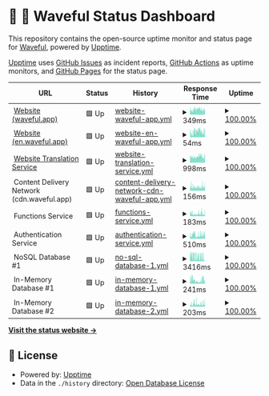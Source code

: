 # 📡 🌊 Waveful Status Dashboard

This repository contains the open-source uptime monitor and status page for [Waveful](https://waveful.app), powered by [Upptime](https://github.com/upptime/upptime).

[Upptime](https://github.com/upptime/upptime) uses [GitHub Issues](https://github.com/Waveful/status.Waveful.github.io/issues) as incident reports, [GitHub Actions](https://github.com/Waveful/status.Waveful.github.io/actions) as uptime monitors, and [GitHub Pages](https://status.waveful.app) for the status page.

<!--start: status pages-->
<!-- This summary is generated by Upptime (https://github.com/upptime/upptime) -->
<!-- Do not edit this manually, your changes will be overwritten -->
<!-- prettier-ignore -->
| URL | Status | History | Response Time | Uptime |
| --- | ------ | ------- | ------------- | ------ |
| <img alt="" src="https://favicons.githubusercontent.com/waveful.app" height="13"> [Website (waveful.app)](https://waveful.app) | 🟩 Up | [website-waveful-app.yml](https://github.com/Waveful/status.Waveful.github.io/commits/HEAD/history/website-waveful-app.yml) | <details><summary><img alt="Response time graph" src="./graphs/website-waveful-app/response-time-week.png" height="20"> 349ms</summary><br><a href="https://status.waveful.app/history/website-waveful-app"><img alt="Response time 312" src="https://img.shields.io/endpoint?url=https%3A%2F%2Fraw.githubusercontent.com%2FWaveful%2Fstatus.Waveful.github.io%2FHEAD%2Fapi%2Fwebsite-waveful-app%2Fresponse-time.json"></a><br><a href="https://status.waveful.app/history/website-waveful-app"><img alt="24-hour response time 429" src="https://img.shields.io/endpoint?url=https%3A%2F%2Fraw.githubusercontent.com%2FWaveful%2Fstatus.Waveful.github.io%2FHEAD%2Fapi%2Fwebsite-waveful-app%2Fresponse-time-day.json"></a><br><a href="https://status.waveful.app/history/website-waveful-app"><img alt="7-day response time 349" src="https://img.shields.io/endpoint?url=https%3A%2F%2Fraw.githubusercontent.com%2FWaveful%2Fstatus.Waveful.github.io%2FHEAD%2Fapi%2Fwebsite-waveful-app%2Fresponse-time-week.json"></a><br><a href="https://status.waveful.app/history/website-waveful-app"><img alt="30-day response time 364" src="https://img.shields.io/endpoint?url=https%3A%2F%2Fraw.githubusercontent.com%2FWaveful%2Fstatus.Waveful.github.io%2FHEAD%2Fapi%2Fwebsite-waveful-app%2Fresponse-time-month.json"></a><br><a href="https://status.waveful.app/history/website-waveful-app"><img alt="1-year response time 312" src="https://img.shields.io/endpoint?url=https%3A%2F%2Fraw.githubusercontent.com%2FWaveful%2Fstatus.Waveful.github.io%2FHEAD%2Fapi%2Fwebsite-waveful-app%2Fresponse-time-year.json"></a></details> | <details><summary><a href="https://status.waveful.app/history/website-waveful-app">100.00%</a></summary><a href="https://status.waveful.app/history/website-waveful-app"><img alt="All-time uptime 99.97%" src="https://img.shields.io/endpoint?url=https%3A%2F%2Fraw.githubusercontent.com%2FWaveful%2Fstatus.Waveful.github.io%2FHEAD%2Fapi%2Fwebsite-waveful-app%2Fuptime.json"></a><br><a href="https://status.waveful.app/history/website-waveful-app"><img alt="24-hour uptime 100.00%" src="https://img.shields.io/endpoint?url=https%3A%2F%2Fraw.githubusercontent.com%2FWaveful%2Fstatus.Waveful.github.io%2FHEAD%2Fapi%2Fwebsite-waveful-app%2Fuptime-day.json"></a><br><a href="https://status.waveful.app/history/website-waveful-app"><img alt="7-day uptime 100.00%" src="https://img.shields.io/endpoint?url=https%3A%2F%2Fraw.githubusercontent.com%2FWaveful%2Fstatus.Waveful.github.io%2FHEAD%2Fapi%2Fwebsite-waveful-app%2Fuptime-week.json"></a><br><a href="https://status.waveful.app/history/website-waveful-app"><img alt="30-day uptime 100.00%" src="https://img.shields.io/endpoint?url=https%3A%2F%2Fraw.githubusercontent.com%2FWaveful%2Fstatus.Waveful.github.io%2FHEAD%2Fapi%2Fwebsite-waveful-app%2Fuptime-month.json"></a><br><a href="https://status.waveful.app/history/website-waveful-app"><img alt="1-year uptime 99.97%" src="https://img.shields.io/endpoint?url=https%3A%2F%2Fraw.githubusercontent.com%2FWaveful%2Fstatus.Waveful.github.io%2FHEAD%2Fapi%2Fwebsite-waveful-app%2Fuptime-year.json"></a></details>
| <img alt="" src="https://favicons.githubusercontent.com/en.waveful.app" height="13"> [Website (en.waveful.app)](https://en.waveful.app) | 🟩 Up | [website-en-waveful-app.yml](https://github.com/Waveful/status.Waveful.github.io/commits/HEAD/history/website-en-waveful-app.yml) | <details><summary><img alt="Response time graph" src="./graphs/website-en-waveful-app/response-time-week.png" height="20"> 54ms</summary><br><a href="https://status.waveful.app/history/website-en-waveful-app"><img alt="Response time 58" src="https://img.shields.io/endpoint?url=https%3A%2F%2Fraw.githubusercontent.com%2FWaveful%2Fstatus.Waveful.github.io%2FHEAD%2Fapi%2Fwebsite-en-waveful-app%2Fresponse-time.json"></a><br><a href="https://status.waveful.app/history/website-en-waveful-app"><img alt="24-hour response time 81" src="https://img.shields.io/endpoint?url=https%3A%2F%2Fraw.githubusercontent.com%2FWaveful%2Fstatus.Waveful.github.io%2FHEAD%2Fapi%2Fwebsite-en-waveful-app%2Fresponse-time-day.json"></a><br><a href="https://status.waveful.app/history/website-en-waveful-app"><img alt="7-day response time 54" src="https://img.shields.io/endpoint?url=https%3A%2F%2Fraw.githubusercontent.com%2FWaveful%2Fstatus.Waveful.github.io%2FHEAD%2Fapi%2Fwebsite-en-waveful-app%2Fresponse-time-week.json"></a><br><a href="https://status.waveful.app/history/website-en-waveful-app"><img alt="30-day response time 54" src="https://img.shields.io/endpoint?url=https%3A%2F%2Fraw.githubusercontent.com%2FWaveful%2Fstatus.Waveful.github.io%2FHEAD%2Fapi%2Fwebsite-en-waveful-app%2Fresponse-time-month.json"></a><br><a href="https://status.waveful.app/history/website-en-waveful-app"><img alt="1-year response time 58" src="https://img.shields.io/endpoint?url=https%3A%2F%2Fraw.githubusercontent.com%2FWaveful%2Fstatus.Waveful.github.io%2FHEAD%2Fapi%2Fwebsite-en-waveful-app%2Fresponse-time-year.json"></a></details> | <details><summary><a href="https://status.waveful.app/history/website-en-waveful-app">100.00%</a></summary><a href="https://status.waveful.app/history/website-en-waveful-app"><img alt="All-time uptime 100.00%" src="https://img.shields.io/endpoint?url=https%3A%2F%2Fraw.githubusercontent.com%2FWaveful%2Fstatus.Waveful.github.io%2FHEAD%2Fapi%2Fwebsite-en-waveful-app%2Fuptime.json"></a><br><a href="https://status.waveful.app/history/website-en-waveful-app"><img alt="24-hour uptime 100.00%" src="https://img.shields.io/endpoint?url=https%3A%2F%2Fraw.githubusercontent.com%2FWaveful%2Fstatus.Waveful.github.io%2FHEAD%2Fapi%2Fwebsite-en-waveful-app%2Fuptime-day.json"></a><br><a href="https://status.waveful.app/history/website-en-waveful-app"><img alt="7-day uptime 100.00%" src="https://img.shields.io/endpoint?url=https%3A%2F%2Fraw.githubusercontent.com%2FWaveful%2Fstatus.Waveful.github.io%2FHEAD%2Fapi%2Fwebsite-en-waveful-app%2Fuptime-week.json"></a><br><a href="https://status.waveful.app/history/website-en-waveful-app"><img alt="30-day uptime 100.00%" src="https://img.shields.io/endpoint?url=https%3A%2F%2Fraw.githubusercontent.com%2FWaveful%2Fstatus.Waveful.github.io%2FHEAD%2Fapi%2Fwebsite-en-waveful-app%2Fuptime-month.json"></a><br><a href="https://status.waveful.app/history/website-en-waveful-app"><img alt="1-year uptime 100.00%" src="https://img.shields.io/endpoint?url=https%3A%2F%2Fraw.githubusercontent.com%2FWaveful%2Fstatus.Waveful.github.io%2FHEAD%2Fapi%2Fwebsite-en-waveful-app%2Fuptime-year.json"></a></details>
| <img alt="" src="https://favicons.githubusercontent.com/it.waveful.app" height="13"> [Website Translation Service](https://it.waveful.app) | 🟩 Up | [website-translation-service.yml](https://github.com/Waveful/status.Waveful.github.io/commits/HEAD/history/website-translation-service.yml) | <details><summary><img alt="Response time graph" src="./graphs/website-translation-service/response-time-week.png" height="20"> 998ms</summary><br><a href="https://status.waveful.app/history/website-translation-service"><img alt="Response time 952" src="https://img.shields.io/endpoint?url=https%3A%2F%2Fraw.githubusercontent.com%2FWaveful%2Fstatus.Waveful.github.io%2FHEAD%2Fapi%2Fwebsite-translation-service%2Fresponse-time.json"></a><br><a href="https://status.waveful.app/history/website-translation-service"><img alt="24-hour response time 1109" src="https://img.shields.io/endpoint?url=https%3A%2F%2Fraw.githubusercontent.com%2FWaveful%2Fstatus.Waveful.github.io%2FHEAD%2Fapi%2Fwebsite-translation-service%2Fresponse-time-day.json"></a><br><a href="https://status.waveful.app/history/website-translation-service"><img alt="7-day response time 998" src="https://img.shields.io/endpoint?url=https%3A%2F%2Fraw.githubusercontent.com%2FWaveful%2Fstatus.Waveful.github.io%2FHEAD%2Fapi%2Fwebsite-translation-service%2Fresponse-time-week.json"></a><br><a href="https://status.waveful.app/history/website-translation-service"><img alt="30-day response time 1051" src="https://img.shields.io/endpoint?url=https%3A%2F%2Fraw.githubusercontent.com%2FWaveful%2Fstatus.Waveful.github.io%2FHEAD%2Fapi%2Fwebsite-translation-service%2Fresponse-time-month.json"></a><br><a href="https://status.waveful.app/history/website-translation-service"><img alt="1-year response time 952" src="https://img.shields.io/endpoint?url=https%3A%2F%2Fraw.githubusercontent.com%2FWaveful%2Fstatus.Waveful.github.io%2FHEAD%2Fapi%2Fwebsite-translation-service%2Fresponse-time-year.json"></a></details> | <details><summary><a href="https://status.waveful.app/history/website-translation-service">100.00%</a></summary><a href="https://status.waveful.app/history/website-translation-service"><img alt="All-time uptime 99.99%" src="https://img.shields.io/endpoint?url=https%3A%2F%2Fraw.githubusercontent.com%2FWaveful%2Fstatus.Waveful.github.io%2FHEAD%2Fapi%2Fwebsite-translation-service%2Fuptime.json"></a><br><a href="https://status.waveful.app/history/website-translation-service"><img alt="24-hour uptime 100.00%" src="https://img.shields.io/endpoint?url=https%3A%2F%2Fraw.githubusercontent.com%2FWaveful%2Fstatus.Waveful.github.io%2FHEAD%2Fapi%2Fwebsite-translation-service%2Fuptime-day.json"></a><br><a href="https://status.waveful.app/history/website-translation-service"><img alt="7-day uptime 100.00%" src="https://img.shields.io/endpoint?url=https%3A%2F%2Fraw.githubusercontent.com%2FWaveful%2Fstatus.Waveful.github.io%2FHEAD%2Fapi%2Fwebsite-translation-service%2Fuptime-week.json"></a><br><a href="https://status.waveful.app/history/website-translation-service"><img alt="30-day uptime 100.00%" src="https://img.shields.io/endpoint?url=https%3A%2F%2Fraw.githubusercontent.com%2FWaveful%2Fstatus.Waveful.github.io%2FHEAD%2Fapi%2Fwebsite-translation-service%2Fuptime-month.json"></a><br><a href="https://status.waveful.app/history/website-translation-service"><img alt="1-year uptime 99.99%" src="https://img.shields.io/endpoint?url=https%3A%2F%2Fraw.githubusercontent.com%2FWaveful%2Fstatus.Waveful.github.io%2FHEAD%2Fapi%2Fwebsite-translation-service%2Fuptime-year.json"></a></details>
| <img alt="" src="https://favicons.githubusercontent.com/null" height="13"> Content Delivery Network (cdn.waveful.app) | 🟩 Up | [content-delivery-network-cdn-waveful-app.yml](https://github.com/Waveful/status.Waveful.github.io/commits/HEAD/history/content-delivery-network-cdn-waveful-app.yml) | <details><summary><img alt="Response time graph" src="./graphs/content-delivery-network-cdn-waveful-app/response-time-week.png" height="20"> 156ms</summary><br><a href="https://status.waveful.app/history/content-delivery-network-cdn-waveful-app"><img alt="Response time 136" src="https://img.shields.io/endpoint?url=https%3A%2F%2Fraw.githubusercontent.com%2FWaveful%2Fstatus.Waveful.github.io%2FHEAD%2Fapi%2Fcontent-delivery-network-cdn-waveful-app%2Fresponse-time.json"></a><br><a href="https://status.waveful.app/history/content-delivery-network-cdn-waveful-app"><img alt="24-hour response time 190" src="https://img.shields.io/endpoint?url=https%3A%2F%2Fraw.githubusercontent.com%2FWaveful%2Fstatus.Waveful.github.io%2FHEAD%2Fapi%2Fcontent-delivery-network-cdn-waveful-app%2Fresponse-time-day.json"></a><br><a href="https://status.waveful.app/history/content-delivery-network-cdn-waveful-app"><img alt="7-day response time 156" src="https://img.shields.io/endpoint?url=https%3A%2F%2Fraw.githubusercontent.com%2FWaveful%2Fstatus.Waveful.github.io%2FHEAD%2Fapi%2Fcontent-delivery-network-cdn-waveful-app%2Fresponse-time-week.json"></a><br><a href="https://status.waveful.app/history/content-delivery-network-cdn-waveful-app"><img alt="30-day response time 149" src="https://img.shields.io/endpoint?url=https%3A%2F%2Fraw.githubusercontent.com%2FWaveful%2Fstatus.Waveful.github.io%2FHEAD%2Fapi%2Fcontent-delivery-network-cdn-waveful-app%2Fresponse-time-month.json"></a><br><a href="https://status.waveful.app/history/content-delivery-network-cdn-waveful-app"><img alt="1-year response time 136" src="https://img.shields.io/endpoint?url=https%3A%2F%2Fraw.githubusercontent.com%2FWaveful%2Fstatus.Waveful.github.io%2FHEAD%2Fapi%2Fcontent-delivery-network-cdn-waveful-app%2Fresponse-time-year.json"></a></details> | <details><summary><a href="https://status.waveful.app/history/content-delivery-network-cdn-waveful-app">100.00%</a></summary><a href="https://status.waveful.app/history/content-delivery-network-cdn-waveful-app"><img alt="All-time uptime 99.97%" src="https://img.shields.io/endpoint?url=https%3A%2F%2Fraw.githubusercontent.com%2FWaveful%2Fstatus.Waveful.github.io%2FHEAD%2Fapi%2Fcontent-delivery-network-cdn-waveful-app%2Fuptime.json"></a><br><a href="https://status.waveful.app/history/content-delivery-network-cdn-waveful-app"><img alt="24-hour uptime 100.00%" src="https://img.shields.io/endpoint?url=https%3A%2F%2Fraw.githubusercontent.com%2FWaveful%2Fstatus.Waveful.github.io%2FHEAD%2Fapi%2Fcontent-delivery-network-cdn-waveful-app%2Fuptime-day.json"></a><br><a href="https://status.waveful.app/history/content-delivery-network-cdn-waveful-app"><img alt="7-day uptime 100.00%" src="https://img.shields.io/endpoint?url=https%3A%2F%2Fraw.githubusercontent.com%2FWaveful%2Fstatus.Waveful.github.io%2FHEAD%2Fapi%2Fcontent-delivery-network-cdn-waveful-app%2Fuptime-week.json"></a><br><a href="https://status.waveful.app/history/content-delivery-network-cdn-waveful-app"><img alt="30-day uptime 100.00%" src="https://img.shields.io/endpoint?url=https%3A%2F%2Fraw.githubusercontent.com%2FWaveful%2Fstatus.Waveful.github.io%2FHEAD%2Fapi%2Fcontent-delivery-network-cdn-waveful-app%2Fuptime-month.json"></a><br><a href="https://status.waveful.app/history/content-delivery-network-cdn-waveful-app"><img alt="1-year uptime 99.97%" src="https://img.shields.io/endpoint?url=https%3A%2F%2Fraw.githubusercontent.com%2FWaveful%2Fstatus.Waveful.github.io%2FHEAD%2Fapi%2Fcontent-delivery-network-cdn-waveful-app%2Fuptime-year.json"></a></details>
| <img alt="" src="https://favicons.githubusercontent.com/null" height="13"> Functions Service | 🟩 Up | [functions-service.yml](https://github.com/Waveful/status.Waveful.github.io/commits/HEAD/history/functions-service.yml) | <details><summary><img alt="Response time graph" src="./graphs/functions-service/response-time-week.png" height="20"> 183ms</summary><br><a href="https://status.waveful.app/history/functions-service"><img alt="Response time 211" src="https://img.shields.io/endpoint?url=https%3A%2F%2Fraw.githubusercontent.com%2FWaveful%2Fstatus.Waveful.github.io%2FHEAD%2Fapi%2Ffunctions-service%2Fresponse-time.json"></a><br><a href="https://status.waveful.app/history/functions-service"><img alt="24-hour response time 238" src="https://img.shields.io/endpoint?url=https%3A%2F%2Fraw.githubusercontent.com%2FWaveful%2Fstatus.Waveful.github.io%2FHEAD%2Fapi%2Ffunctions-service%2Fresponse-time-day.json"></a><br><a href="https://status.waveful.app/history/functions-service"><img alt="7-day response time 183" src="https://img.shields.io/endpoint?url=https%3A%2F%2Fraw.githubusercontent.com%2FWaveful%2Fstatus.Waveful.github.io%2FHEAD%2Fapi%2Ffunctions-service%2Fresponse-time-week.json"></a><br><a href="https://status.waveful.app/history/functions-service"><img alt="30-day response time 180" src="https://img.shields.io/endpoint?url=https%3A%2F%2Fraw.githubusercontent.com%2FWaveful%2Fstatus.Waveful.github.io%2FHEAD%2Fapi%2Ffunctions-service%2Fresponse-time-month.json"></a><br><a href="https://status.waveful.app/history/functions-service"><img alt="1-year response time 211" src="https://img.shields.io/endpoint?url=https%3A%2F%2Fraw.githubusercontent.com%2FWaveful%2Fstatus.Waveful.github.io%2FHEAD%2Fapi%2Ffunctions-service%2Fresponse-time-year.json"></a></details> | <details><summary><a href="https://status.waveful.app/history/functions-service">100.00%</a></summary><a href="https://status.waveful.app/history/functions-service"><img alt="All-time uptime 100.00%" src="https://img.shields.io/endpoint?url=https%3A%2F%2Fraw.githubusercontent.com%2FWaveful%2Fstatus.Waveful.github.io%2FHEAD%2Fapi%2Ffunctions-service%2Fuptime.json"></a><br><a href="https://status.waveful.app/history/functions-service"><img alt="24-hour uptime 100.00%" src="https://img.shields.io/endpoint?url=https%3A%2F%2Fraw.githubusercontent.com%2FWaveful%2Fstatus.Waveful.github.io%2FHEAD%2Fapi%2Ffunctions-service%2Fuptime-day.json"></a><br><a href="https://status.waveful.app/history/functions-service"><img alt="7-day uptime 100.00%" src="https://img.shields.io/endpoint?url=https%3A%2F%2Fraw.githubusercontent.com%2FWaveful%2Fstatus.Waveful.github.io%2FHEAD%2Fapi%2Ffunctions-service%2Fuptime-week.json"></a><br><a href="https://status.waveful.app/history/functions-service"><img alt="30-day uptime 100.00%" src="https://img.shields.io/endpoint?url=https%3A%2F%2Fraw.githubusercontent.com%2FWaveful%2Fstatus.Waveful.github.io%2FHEAD%2Fapi%2Ffunctions-service%2Fuptime-month.json"></a><br><a href="https://status.waveful.app/history/functions-service"><img alt="1-year uptime 100.00%" src="https://img.shields.io/endpoint?url=https%3A%2F%2Fraw.githubusercontent.com%2FWaveful%2Fstatus.Waveful.github.io%2FHEAD%2Fapi%2Ffunctions-service%2Fuptime-year.json"></a></details>
| <img alt="" src="https://favicons.githubusercontent.com/null" height="13"> Authentication Service | 🟩 Up | [authentication-service.yml](https://github.com/Waveful/status.Waveful.github.io/commits/HEAD/history/authentication-service.yml) | <details><summary><img alt="Response time graph" src="./graphs/authentication-service/response-time-week.png" height="20"> 510ms</summary><br><a href="https://status.waveful.app/history/authentication-service"><img alt="Response time 458" src="https://img.shields.io/endpoint?url=https%3A%2F%2Fraw.githubusercontent.com%2FWaveful%2Fstatus.Waveful.github.io%2FHEAD%2Fapi%2Fauthentication-service%2Fresponse-time.json"></a><br><a href="https://status.waveful.app/history/authentication-service"><img alt="24-hour response time 638" src="https://img.shields.io/endpoint?url=https%3A%2F%2Fraw.githubusercontent.com%2FWaveful%2Fstatus.Waveful.github.io%2FHEAD%2Fapi%2Fauthentication-service%2Fresponse-time-day.json"></a><br><a href="https://status.waveful.app/history/authentication-service"><img alt="7-day response time 510" src="https://img.shields.io/endpoint?url=https%3A%2F%2Fraw.githubusercontent.com%2FWaveful%2Fstatus.Waveful.github.io%2FHEAD%2Fapi%2Fauthentication-service%2Fresponse-time-week.json"></a><br><a href="https://status.waveful.app/history/authentication-service"><img alt="30-day response time 421" src="https://img.shields.io/endpoint?url=https%3A%2F%2Fraw.githubusercontent.com%2FWaveful%2Fstatus.Waveful.github.io%2FHEAD%2Fapi%2Fauthentication-service%2Fresponse-time-month.json"></a><br><a href="https://status.waveful.app/history/authentication-service"><img alt="1-year response time 458" src="https://img.shields.io/endpoint?url=https%3A%2F%2Fraw.githubusercontent.com%2FWaveful%2Fstatus.Waveful.github.io%2FHEAD%2Fapi%2Fauthentication-service%2Fresponse-time-year.json"></a></details> | <details><summary><a href="https://status.waveful.app/history/authentication-service">100.00%</a></summary><a href="https://status.waveful.app/history/authentication-service"><img alt="All-time uptime 100.00%" src="https://img.shields.io/endpoint?url=https%3A%2F%2Fraw.githubusercontent.com%2FWaveful%2Fstatus.Waveful.github.io%2FHEAD%2Fapi%2Fauthentication-service%2Fuptime.json"></a><br><a href="https://status.waveful.app/history/authentication-service"><img alt="24-hour uptime 100.00%" src="https://img.shields.io/endpoint?url=https%3A%2F%2Fraw.githubusercontent.com%2FWaveful%2Fstatus.Waveful.github.io%2FHEAD%2Fapi%2Fauthentication-service%2Fuptime-day.json"></a><br><a href="https://status.waveful.app/history/authentication-service"><img alt="7-day uptime 100.00%" src="https://img.shields.io/endpoint?url=https%3A%2F%2Fraw.githubusercontent.com%2FWaveful%2Fstatus.Waveful.github.io%2FHEAD%2Fapi%2Fauthentication-service%2Fuptime-week.json"></a><br><a href="https://status.waveful.app/history/authentication-service"><img alt="30-day uptime 100.00%" src="https://img.shields.io/endpoint?url=https%3A%2F%2Fraw.githubusercontent.com%2FWaveful%2Fstatus.Waveful.github.io%2FHEAD%2Fapi%2Fauthentication-service%2Fuptime-month.json"></a><br><a href="https://status.waveful.app/history/authentication-service"><img alt="1-year uptime 100.00%" src="https://img.shields.io/endpoint?url=https%3A%2F%2Fraw.githubusercontent.com%2FWaveful%2Fstatus.Waveful.github.io%2FHEAD%2Fapi%2Fauthentication-service%2Fuptime-year.json"></a></details>
| <img alt="" src="https://favicons.githubusercontent.com/null" height="13"> NoSQL Database #1 | 🟩 Up | [no-sql-database-1.yml](https://github.com/Waveful/status.Waveful.github.io/commits/HEAD/history/no-sql-database-1.yml) | <details><summary><img alt="Response time graph" src="./graphs/no-sql-database-1/response-time-week.png" height="20"> 3416ms</summary><br><a href="https://status.waveful.app/history/no-sql-database-1"><img alt="Response time 3902" src="https://img.shields.io/endpoint?url=https%3A%2F%2Fraw.githubusercontent.com%2FWaveful%2Fstatus.Waveful.github.io%2FHEAD%2Fapi%2Fno-sql-database-1%2Fresponse-time.json"></a><br><a href="https://status.waveful.app/history/no-sql-database-1"><img alt="24-hour response time 2927" src="https://img.shields.io/endpoint?url=https%3A%2F%2Fraw.githubusercontent.com%2FWaveful%2Fstatus.Waveful.github.io%2FHEAD%2Fapi%2Fno-sql-database-1%2Fresponse-time-day.json"></a><br><a href="https://status.waveful.app/history/no-sql-database-1"><img alt="7-day response time 3416" src="https://img.shields.io/endpoint?url=https%3A%2F%2Fraw.githubusercontent.com%2FWaveful%2Fstatus.Waveful.github.io%2FHEAD%2Fapi%2Fno-sql-database-1%2Fresponse-time-week.json"></a><br><a href="https://status.waveful.app/history/no-sql-database-1"><img alt="30-day response time 3619" src="https://img.shields.io/endpoint?url=https%3A%2F%2Fraw.githubusercontent.com%2FWaveful%2Fstatus.Waveful.github.io%2FHEAD%2Fapi%2Fno-sql-database-1%2Fresponse-time-month.json"></a><br><a href="https://status.waveful.app/history/no-sql-database-1"><img alt="1-year response time 3902" src="https://img.shields.io/endpoint?url=https%3A%2F%2Fraw.githubusercontent.com%2FWaveful%2Fstatus.Waveful.github.io%2FHEAD%2Fapi%2Fno-sql-database-1%2Fresponse-time-year.json"></a></details> | <details><summary><a href="https://status.waveful.app/history/no-sql-database-1">100.00%</a></summary><a href="https://status.waveful.app/history/no-sql-database-1"><img alt="All-time uptime 100.00%" src="https://img.shields.io/endpoint?url=https%3A%2F%2Fraw.githubusercontent.com%2FWaveful%2Fstatus.Waveful.github.io%2FHEAD%2Fapi%2Fno-sql-database-1%2Fuptime.json"></a><br><a href="https://status.waveful.app/history/no-sql-database-1"><img alt="24-hour uptime 100.00%" src="https://img.shields.io/endpoint?url=https%3A%2F%2Fraw.githubusercontent.com%2FWaveful%2Fstatus.Waveful.github.io%2FHEAD%2Fapi%2Fno-sql-database-1%2Fuptime-day.json"></a><br><a href="https://status.waveful.app/history/no-sql-database-1"><img alt="7-day uptime 100.00%" src="https://img.shields.io/endpoint?url=https%3A%2F%2Fraw.githubusercontent.com%2FWaveful%2Fstatus.Waveful.github.io%2FHEAD%2Fapi%2Fno-sql-database-1%2Fuptime-week.json"></a><br><a href="https://status.waveful.app/history/no-sql-database-1"><img alt="30-day uptime 100.00%" src="https://img.shields.io/endpoint?url=https%3A%2F%2Fraw.githubusercontent.com%2FWaveful%2Fstatus.Waveful.github.io%2FHEAD%2Fapi%2Fno-sql-database-1%2Fuptime-month.json"></a><br><a href="https://status.waveful.app/history/no-sql-database-1"><img alt="1-year uptime 100.00%" src="https://img.shields.io/endpoint?url=https%3A%2F%2Fraw.githubusercontent.com%2FWaveful%2Fstatus.Waveful.github.io%2FHEAD%2Fapi%2Fno-sql-database-1%2Fuptime-year.json"></a></details>
| <img alt="" src="https://favicons.githubusercontent.com/null" height="13"> In-Memory Database #1 | 🟩 Up | [in-memory-database-1.yml](https://github.com/Waveful/status.Waveful.github.io/commits/HEAD/history/in-memory-database-1.yml) | <details><summary><img alt="Response time graph" src="./graphs/in-memory-database-1/response-time-week.png" height="20"> 241ms</summary><br><a href="https://status.waveful.app/history/in-memory-database-1"><img alt="Response time 208" src="https://img.shields.io/endpoint?url=https%3A%2F%2Fraw.githubusercontent.com%2FWaveful%2Fstatus.Waveful.github.io%2FHEAD%2Fapi%2Fin-memory-database-1%2Fresponse-time.json"></a><br><a href="https://status.waveful.app/history/in-memory-database-1"><img alt="24-hour response time 493" src="https://img.shields.io/endpoint?url=https%3A%2F%2Fraw.githubusercontent.com%2FWaveful%2Fstatus.Waveful.github.io%2FHEAD%2Fapi%2Fin-memory-database-1%2Fresponse-time-day.json"></a><br><a href="https://status.waveful.app/history/in-memory-database-1"><img alt="7-day response time 241" src="https://img.shields.io/endpoint?url=https%3A%2F%2Fraw.githubusercontent.com%2FWaveful%2Fstatus.Waveful.github.io%2FHEAD%2Fapi%2Fin-memory-database-1%2Fresponse-time-week.json"></a><br><a href="https://status.waveful.app/history/in-memory-database-1"><img alt="30-day response time 178" src="https://img.shields.io/endpoint?url=https%3A%2F%2Fraw.githubusercontent.com%2FWaveful%2Fstatus.Waveful.github.io%2FHEAD%2Fapi%2Fin-memory-database-1%2Fresponse-time-month.json"></a><br><a href="https://status.waveful.app/history/in-memory-database-1"><img alt="1-year response time 208" src="https://img.shields.io/endpoint?url=https%3A%2F%2Fraw.githubusercontent.com%2FWaveful%2Fstatus.Waveful.github.io%2FHEAD%2Fapi%2Fin-memory-database-1%2Fresponse-time-year.json"></a></details> | <details><summary><a href="https://status.waveful.app/history/in-memory-database-1">100.00%</a></summary><a href="https://status.waveful.app/history/in-memory-database-1"><img alt="All-time uptime 100.00%" src="https://img.shields.io/endpoint?url=https%3A%2F%2Fraw.githubusercontent.com%2FWaveful%2Fstatus.Waveful.github.io%2FHEAD%2Fapi%2Fin-memory-database-1%2Fuptime.json"></a><br><a href="https://status.waveful.app/history/in-memory-database-1"><img alt="24-hour uptime 100.00%" src="https://img.shields.io/endpoint?url=https%3A%2F%2Fraw.githubusercontent.com%2FWaveful%2Fstatus.Waveful.github.io%2FHEAD%2Fapi%2Fin-memory-database-1%2Fuptime-day.json"></a><br><a href="https://status.waveful.app/history/in-memory-database-1"><img alt="7-day uptime 100.00%" src="https://img.shields.io/endpoint?url=https%3A%2F%2Fraw.githubusercontent.com%2FWaveful%2Fstatus.Waveful.github.io%2FHEAD%2Fapi%2Fin-memory-database-1%2Fuptime-week.json"></a><br><a href="https://status.waveful.app/history/in-memory-database-1"><img alt="30-day uptime 100.00%" src="https://img.shields.io/endpoint?url=https%3A%2F%2Fraw.githubusercontent.com%2FWaveful%2Fstatus.Waveful.github.io%2FHEAD%2Fapi%2Fin-memory-database-1%2Fuptime-month.json"></a><br><a href="https://status.waveful.app/history/in-memory-database-1"><img alt="1-year uptime 100.00%" src="https://img.shields.io/endpoint?url=https%3A%2F%2Fraw.githubusercontent.com%2FWaveful%2Fstatus.Waveful.github.io%2FHEAD%2Fapi%2Fin-memory-database-1%2Fuptime-year.json"></a></details>
| <img alt="" src="https://favicons.githubusercontent.com/null" height="13"> In-Memory Database #2 | 🟩 Up | [in-memory-database-2.yml](https://github.com/Waveful/status.Waveful.github.io/commits/HEAD/history/in-memory-database-2.yml) | <details><summary><img alt="Response time graph" src="./graphs/in-memory-database-2/response-time-week.png" height="20"> 203ms</summary><br><a href="https://status.waveful.app/history/in-memory-database-2"><img alt="Response time 202" src="https://img.shields.io/endpoint?url=https%3A%2F%2Fraw.githubusercontent.com%2FWaveful%2Fstatus.Waveful.github.io%2FHEAD%2Fapi%2Fin-memory-database-2%2Fresponse-time.json"></a><br><a href="https://status.waveful.app/history/in-memory-database-2"><img alt="24-hour response time 294" src="https://img.shields.io/endpoint?url=https%3A%2F%2Fraw.githubusercontent.com%2FWaveful%2Fstatus.Waveful.github.io%2FHEAD%2Fapi%2Fin-memory-database-2%2Fresponse-time-day.json"></a><br><a href="https://status.waveful.app/history/in-memory-database-2"><img alt="7-day response time 203" src="https://img.shields.io/endpoint?url=https%3A%2F%2Fraw.githubusercontent.com%2FWaveful%2Fstatus.Waveful.github.io%2FHEAD%2Fapi%2Fin-memory-database-2%2Fresponse-time-week.json"></a><br><a href="https://status.waveful.app/history/in-memory-database-2"><img alt="30-day response time 164" src="https://img.shields.io/endpoint?url=https%3A%2F%2Fraw.githubusercontent.com%2FWaveful%2Fstatus.Waveful.github.io%2FHEAD%2Fapi%2Fin-memory-database-2%2Fresponse-time-month.json"></a><br><a href="https://status.waveful.app/history/in-memory-database-2"><img alt="1-year response time 202" src="https://img.shields.io/endpoint?url=https%3A%2F%2Fraw.githubusercontent.com%2FWaveful%2Fstatus.Waveful.github.io%2FHEAD%2Fapi%2Fin-memory-database-2%2Fresponse-time-year.json"></a></details> | <details><summary><a href="https://status.waveful.app/history/in-memory-database-2">100.00%</a></summary><a href="https://status.waveful.app/history/in-memory-database-2"><img alt="All-time uptime 99.99%" src="https://img.shields.io/endpoint?url=https%3A%2F%2Fraw.githubusercontent.com%2FWaveful%2Fstatus.Waveful.github.io%2FHEAD%2Fapi%2Fin-memory-database-2%2Fuptime.json"></a><br><a href="https://status.waveful.app/history/in-memory-database-2"><img alt="24-hour uptime 100.00%" src="https://img.shields.io/endpoint?url=https%3A%2F%2Fraw.githubusercontent.com%2FWaveful%2Fstatus.Waveful.github.io%2FHEAD%2Fapi%2Fin-memory-database-2%2Fuptime-day.json"></a><br><a href="https://status.waveful.app/history/in-memory-database-2"><img alt="7-day uptime 100.00%" src="https://img.shields.io/endpoint?url=https%3A%2F%2Fraw.githubusercontent.com%2FWaveful%2Fstatus.Waveful.github.io%2FHEAD%2Fapi%2Fin-memory-database-2%2Fuptime-week.json"></a><br><a href="https://status.waveful.app/history/in-memory-database-2"><img alt="30-day uptime 100.00%" src="https://img.shields.io/endpoint?url=https%3A%2F%2Fraw.githubusercontent.com%2FWaveful%2Fstatus.Waveful.github.io%2FHEAD%2Fapi%2Fin-memory-database-2%2Fuptime-month.json"></a><br><a href="https://status.waveful.app/history/in-memory-database-2"><img alt="1-year uptime 99.99%" src="https://img.shields.io/endpoint?url=https%3A%2F%2Fraw.githubusercontent.com%2FWaveful%2Fstatus.Waveful.github.io%2FHEAD%2Fapi%2Fin-memory-database-2%2Fuptime-year.json"></a></details>

<!--end: status pages-->

[**Visit the status website →**](https://status.waveful.app)

## 📄 License

- Powered by: [Upptime](https://github.com/upptime/upptime)
- Data in the `./history` directory: [Open Database License](https://opendatacommons.org/licenses/odbl/1-0/)
